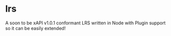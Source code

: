 # lrs
A soon to be xAPI v1.0.1 conformant LRS written in Node with Plugin support so it can be easily extended!
